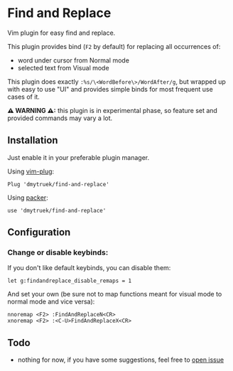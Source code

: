 # Find and Replace
Vim plugin for easy find and replace.

This plugin provides bind (`F2` by default) for replacing all occurrences of:
- word under cursor from Normal mode
- selected text from Visual mode

This plugin does exactly `:%s/\<WordBefore\>/WordAfter/g`,
but wrapped up with easy to use "UI" and
provides simple binds for most frequent use cases of it.

**⚠ WARNING ⚠:** this plugin is in experimental phase,
so feature set and provided commands may vary a lot.


## Installation
Just enable it in your preferable plugin manager.

Using [vim-plug](https://github.com/junegunn/vim-plug):
```
Plug 'dmytruek/find-and-replace'
```

Using [packer](https://github.com/wbthomason/packer.nvim):
```
use 'dmytruek/find-and-replace'
```


## Configuration
### Change or disable keybinds:
If you don't like default keybinds, you can disable them:
```
let g:findandreplace_disable_remaps = 1
```

And set your own
(be sure not to map functions meant for visual mode to normal mode and vice versa):
```
nnoremap <F2> :FindAndReplaceN<CR>
xnoremap <F2> :<C-U>FindAndReplaceX<CR>
```


## Todo
- nothing for now, if you have some suggestions, feel free to [open issue](https://github.com/dmyTRUEk/find-and-replace/issues/new)

